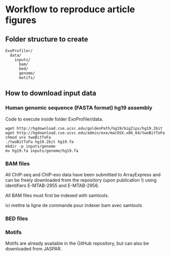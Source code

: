 
Workflow to reproduce article figures
=======================

Folder structure to create
-------------------

    ExoProfiler/
      data/
        inputs/
          bam/
          bed/
          genome/
          motifs/


How to download input data
--------------

### Human genomic sequence (FASTA format) hg19 assembly

Code to execute inside folder ExoProfiler/data.

    wget http://hgdownload.cse.ucsc.edu/goldenPath/hg19/bigZips/hg19.2bit
    wget http://hgdownload.cse.ucsc.edu/admin/exe/macOSX.x86_64/twoBitToFa
    chmod u+x twoBitToFa 
    ./twoBitToFa hg19.2bit hg19.fa
    mkdir -p inputs/genome
    mv hg19.fa inputs/genome/hg19.fa

### BAM files

All ChIP-seq and ChIP-exo data have been submitted to ArrayExpress and can be freely downloaded from the repository (upon publication !) using identifiers E-MTAB-2955 and E-MTAB-2956.

All BAM files must first be indexed with samtools.

ici mettre la ligne de commande pour indexer bam avec samtools

### BED files

### Motifs

Motifs are already available in the GitHub repository, but can also be downloaded from JASPAR.


